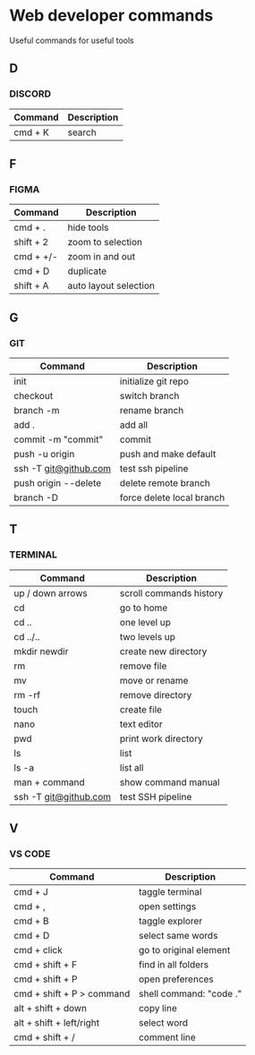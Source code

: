 # **Web developer commands**
Useful commands for useful tools

## **D**
### **DISCORD**

| Command                  | Description            |
| ------------------------ | ---------------------- |
| cmd + K                  | search                 |

## **F**
### **FIGMA**

| Command                  | Description            |
| ------------------------ | ---------------------- |
| cmd + .                  | hide tools             |
| shift + 2                | zoom to selection      |
| cmd + +/-                | zoom in and out        |
| cmd + D                  | duplicate              |
| shift + A                | auto layout selection  |

## **G**
### **GIT**

| Command                       | Description               |
| ----------------------------- | ------------------------- |
| init                          | initialize git repo       |
| checkout                      | switch branch             |
| branch -m <branch>            | rename branch             |
| add .                         | add all                   |
| commit -m "commit"            | commit                    |
| push -u origin <branch>       | push and make default     |
| ssh -T git@github.com         | test ssh pipeline         |
| push origin --delete <branch> | delete remote branch      |
| branch -D <branch>            | force delete local branch |

## **T**
### **TERMINAL**

| Command               | Description             |
| ------------------    | ----------------------- |
| up / down arrows      | scroll commands history |
| cd                    | go to home              |
| cd ..                 | one level up            |
| cd ../..              | two levels up           |
| mkdir newdir          | create new directory    |
| rm                    | remove file             |
| mv                    | move or rename          |
| rm -rf                | remove directory        |
| touch                 | create file             |
| nano                  | text editor             |
| pwd                   | print work directory    |
| ls                    | list                    |
| ls -a                 | list all                |
| man + command         | show command manual     |
| ssh -T git@github.com | test SSH pipeline       |

## **V**
### **VS CODE**

| Command                   | Description                |
| ------------------------- | -------------------------- |
| cmd + J                   | taggle terminal            |
| cmd + ,                   | open settings              |
| cmd + B                   | taggle explorer            |
| cmd + D                   | select same words          |
| cmd + click               | go to original element     |
| cmd + shift + F           | find in all folders        |
| cmd + shift + P           | open preferences           |
| cmd + shift + P > command | shell command: "code ."    |
| alt + shift + down        | copy line                  |
| alt + shift + left/right  | select word                |
| cmd + shift + /           | comment line               |



